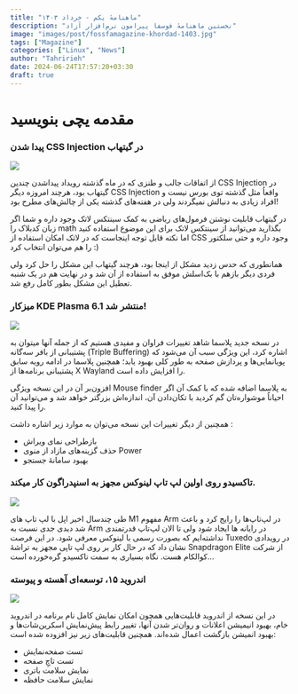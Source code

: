 ```yaml
---
title: "ماهنامهٔ یکم - خرداد ۱۴۰۳"
description: "نخستین ماهنامهٔ فوسفا پیرامون نرم‌افزار آزاد"
image: "images/post/fossfamagazine-khordad-1403.jpg"
tags: ["Magazine"]
categories: ["Linux", "News"]
author: "Tahririeh"
date: 2024-06-24T17:57:20+03:30
draft: true
---
```


# مقدمه یچی بنویسید

### پیدا شدن CSS Injection در گیتهاب

![](/images/post/fossfamagazine-khordad-1403/1.jpg)


از اتفاقات جالب و طنزی که در ماه گذشته رویداد پیداشدن چندین CSS Injection در گیتهاب بود، هرچند امروزه دیگر CSS Injection واقعاُ مثل گذشته توی بورس نیست و افراد زیادی به دنبالش نمیگردند ولی در هفته‌های گذشته یکی از چالش‌های مطرح بود!

در گیتهاب قابلیت نوشتن فرمول‌های ریاضی به کمک سینتکس لاتک وجود داره و شما اگر زبان کدبلاک را  math  بگذارید می‌توانید از سینتکس لاتک برای این موضوع استفاده کنید اما نکته قابل توجه اینجاست که در لاتک امکان استفاده از CSS وجود داره و حتی سلکتور را هم می‌توان انتخاب کرد :)

همانطوری که حدس زدید مشکل از اینجا بود، هرچند گیتهاب این مشکل را حل کرد ولی فردی دیگر بازهم با بک‌اسلش موفق به استفاده از آن شد و در نهایت هم در یک شنبه تعطیل این مشکل بطور کامل رفع شد.


### میزکار KDE Plasma 6.1 منتشر شد!

![](/images/post/fossfamagazine-khordad-1403/2.png)

در نسخه جدید پلاسما شاهد تغییرات فراوان و مفیدی هستیم که از جمله آنها میتوان به پشتیبانی از بافر سه‌گانه (Triple Buffering) اشاره کرد، این ویژگی سبب آن می‌شود که پویانمایی‌ها و پردازش صفحه به طور کلی بهبود یابد؛ همچنین پلاسما در ادامه رویه سابق پشتیبانی برنامه‌ها از X Wayland را افزایش داده است.

افزون‌بر آن در این نسخه ویژگی Mouse finder به پلاسما اضافه شده که با کمک آن اگر احیاناُ موشواره‌تان گم کردید با تکان‌دادن آن، اندازه‌اش بزرگتر خواهد شد و می‌توانید آن را پیدا کنید.

همچنین از دیگر تغییرات این نسخه می‌توان به موارد زیر اشاره داشت :
- بازطراحی نمای ویراش
- حذف گزینه‌های مازاد از منوی Power
- بهبود سامانهٔ جستجو

### تاکسیدو روی اولین لپ تاپ لینوکس مجهز به اسنپدراگون کار میکند.

![](/images/post/fossfamagazine-khordad-1403/3.png)

طی چندسال اخیر اپل با لپ تاپ های M1 مفهوم Arm در لپ‌تاپ‌ها را رایج کرد و باعث شد دیدی جدی نسبت به Arm در رایانه ها ایجاد شود ولی تا الان لپ‌تاپ قدرتمندی نداشته‌ایم که بصورت رسمی با لینوکس معرفی شود. در این فرصت Tuxedo در رویدادی نشان داد که در حال کار بر روی لپ تاپی مجهز به تراشهٔ Snapdragon Elite از شرکت کوالکام هست. نگاه بسیاری به سمت تاکسیدو گره‌خورده است...


### اندروید ۱۵، توسعه‌ای آهسته و پیوسته

![](/images/post/fossfamagazine-khordad-1403/4.png)

در این نسخه از اندروید قابلیت‌هایی همچون امکان نمایش کامل نام برنامه در اندروید خام، بهبود انیمیشن اعلانات و روان‌تر شدن آنها، تغییر رابط پیش‌نمایش اسکرین‌شات‌ها و بهبود انمیشن بازگشت اعمال شده‌اند.
همچنین قابلیت‌های زیر نیز افزوده شده است:
- تست صفحه‌نمایش
- تست تاچِ صفحه
- نمایش سلامت باتری
- نمایش سلامت حافظه

